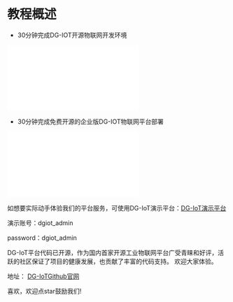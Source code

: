 
# 教程概述

+ 30分钟完成DG-IOT开源物联网开发环境

<iframe src="//player.bilibili.com/player.html?aid=761579635&bvid=BV1j64y147CP&cid=366040218&page=1" scrolling="no" border="0" frameborder="no" framespacing="0" allowfullscreen="true"> </iframe>

+ 30分钟完成免费开源的企业版DG-IOT物联网平台部署

<iframe src="//player.bilibili.com/player.html?aid=419067266&bvid=BV1qV411W77T&cid=365002543&page=1" scrolling="no" border="0" frameborder="no" framespacing="0" allowfullscreen="true"> </iframe>

如想要实际动手体验我们的平台服务，可使用DG-IoT演示平台：[DG-IoT演示平台](http://prod.iotn2n.com/)

演示账号：dgiot_admin 

password：dgiot_admin

DG-IoT平台代码已开源，作为国内首家开源工业物联网平台广受青睐和好评，活跃的社区保证了项目的健康发展，也贡献了丰富的代码支持。
欢迎大家体验。

地址：
[DG-IoTGithub官网](https://github.com/dgiot)

喜欢，欢迎点star鼓励我们!

